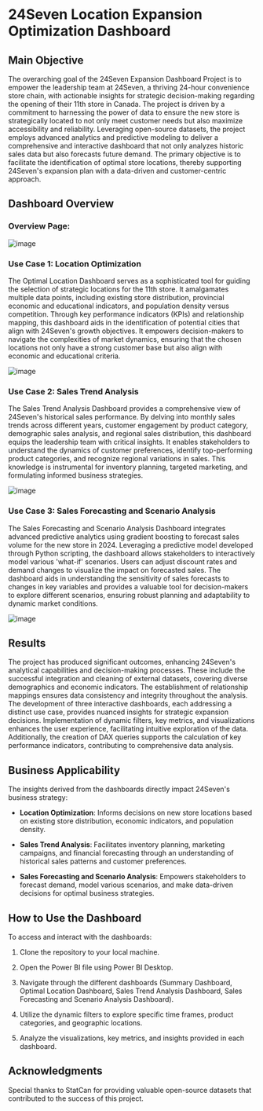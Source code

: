 # 24Seven Location Expansion Optimization Dashboard

## Main Objective

The overarching goal of the 24Seven Expansion Dashboard Project is to empower the leadership team at 24Seven, a thriving 24-hour convenience store chain, with actionable insights for strategic decision-making regarding the opening of their 11th store in Canada. The project is driven by a commitment to harnessing the power of data to ensure the new store is strategically located to not only meet customer needs but also maximize accessibility and reliability. Leveraging open-source datasets, the project employs advanced analytics and predictive modeling to deliver a comprehensive and interactive dashboard that not only analyzes historic sales data but also forecasts future demand. The primary objective is to facilitate the identification of optimal store locations, thereby supporting 24Seven's expansion plan with a data-driven and customer-centric approach.

## Dashboard Overview
### Overview Page:
![image](https://github.com/MohamedElenany/24seven/assets/89152453/9423ca90-1220-4398-8cdd-89c32c5bd053)

### Use Case 1: Location Optimization
The Optimal Location Dashboard serves as a sophisticated tool for guiding the selection of strategic locations for the 11th store. It amalgamates multiple data points, including existing store distribution, provincial economic and educational indicators, and population density versus competition. Through key performance indicators (KPIs) and relationship mapping, this dashboard aids in the identification of potential cities that align with 24Seven's growth objectives. It empowers decision-makers to navigate the complexities of market dynamics, ensuring that the chosen locations not only have a strong customer base but also align with economic and educational criteria.

![image](https://github.com/MohamedElenany/24seven/assets/89152453/7496925f-1227-4bd0-a00e-25fd2e77d823)

### Use Case 2: Sales Trend Analysis
The Sales Trend Analysis Dashboard provides a comprehensive view of 24Seven's historical sales performance. By delving into monthly sales trends across different years, customer engagement by product category, demographic sales analysis, and regional sales distribution, this dashboard equips the leadership team with critical insights. It enables stakeholders to understand the dynamics of customer preferences, identify top-performing product categories, and recognize regional variations in sales. This knowledge is instrumental for inventory planning, targeted marketing, and formulating informed business strategies.

![image](https://github.com/MohamedElenany/24seven/assets/89152453/2a674a98-dc52-41a5-8b72-a21ca357ef4c)

### Use Case 3: Sales Forecasting and Scenario Analysis
The Sales Forecasting and Scenario Analysis Dashboard integrates advanced predictive analytics using gradient boosting to forecast sales volume for the new store in 2024. Leveraging a predictive model developed through Python scripting, the dashboard allows stakeholders to interactively model various 'what-if' scenarios. Users can adjust discount rates and demand changes to visualize the impact on forecasted sales. The dashboard aids in understanding the sensitivity of sales forecasts to changes in key variables and provides a valuable tool for decision-makers to explore different scenarios, ensuring robust planning and adaptability to dynamic market conditions.

![image](https://github.com/MohamedElenany/24seven/assets/89152453/11f14e52-c7f8-4e6c-a3f1-4dc9ce8bafed)

## Results

The project has produced significant outcomes, enhancing 24Seven's analytical capabilities and decision-making processes. These include the successful integration and cleaning of external datasets, covering diverse demographics and economic indicators. The establishment of relationship mappings ensures data consistency and integrity throughout the analysis. The development of three interactive dashboards, each addressing a distinct use case, provides nuanced insights for strategic expansion decisions. Implementation of dynamic filters, key metrics, and visualizations enhances the user experience, facilitating intuitive exploration of the data. Additionally, the creation of DAX queries supports the calculation of key performance indicators, contributing to comprehensive data analysis.

## Business Applicability

The insights derived from the dashboards directly impact 24Seven's business strategy:

- **Location Optimization**: Informs decisions on new store locations based on existing store distribution, economic indicators, and population density.
  
- **Sales Trend Analysis**: Facilitates inventory planning, marketing campaigns, and financial forecasting through an understanding of historical sales patterns and customer preferences.
  
- **Sales Forecasting and Scenario Analysis**: Empowers stakeholders to forecast demand, model various scenarios, and make data-driven decisions for optimal business strategies.

## How to Use the Dashboard

To access and interact with the dashboards:

1. Clone the repository to your local machine.
  
2. Open the Power BI file using Power BI Desktop.
  
3. Navigate through the different dashboards (Summary Dashboard, Optimal Location Dashboard, Sales Trend Analysis Dashboard, Sales Forecasting and Scenario Analysis Dashboard).
  
4. Utilize the dynamic filters to explore specific time frames, product categories, and geographic locations.
  
5. Analyze the visualizations, key metrics, and insights provided in each dashboard.

## Acknowledgments

Special thanks to StatCan for providing valuable open-source datasets that contributed to the success of this project.
